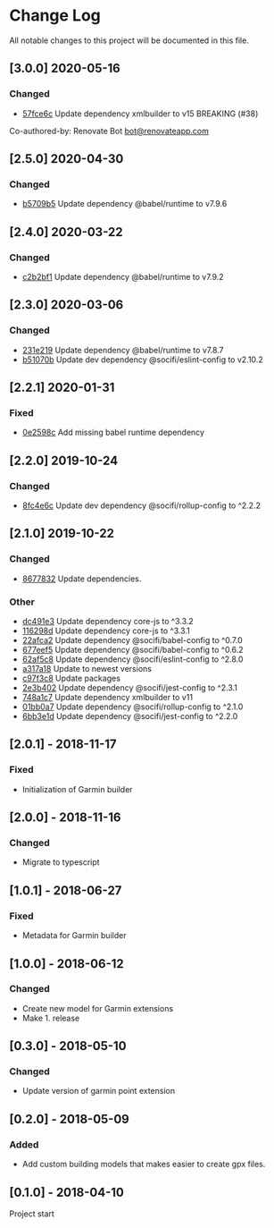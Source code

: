 # Change Log
All notable changes to this project will be documented in this file.

## [3.0.0] 2020-05-16
### Changed
- [57fce6c](https://github.com/fabulator/gpx-builder/commit/57fce6caf813bc98ee035273f9bcf7ac75511a02) Update dependency xmlbuilder to v15 BREAKING (#38)

Co-authored-by: Renovate Bot <bot@renovateapp.com>

## [2.5.0] 2020-04-30
### Changed
- [b5709b5](https://github.com/fabulator/gpx-builder/commit/b5709b593ea02beeaf12c3de7126a38f580212b2) Update dependency @babel/runtime to v7.9.6

## [2.4.0] 2020-03-22
### Changed
- [c2b2bf1](https://github.com/fabulator/gpx-builder/commit/c2b2bf1a10469c6305cc2a739d67f02d15f9f48b) Update dependency @babel/runtime to v7.9.2

## [2.3.0] 2020-03-06
### Changed
- [231e219](https://github.com/fabulator/gpx-builder/commit/231e219bcf79efed141fbeafc496b1c40665cde9) Update dependency @babel/runtime to v7.8.7
- [b51070b](https://github.com/fabulator/gpx-builder/commit/b51070bd45cfef2a3410246c84c5180584864686) Update dev dependency @socifi/eslint-config to v2.10.2 

## [2.2.1] 2020-01-31
### Fixed
- [0e2598c](https://github.com/fabulator/gpx-builder/commit/0e2598c1de4c995319d50e37617fbdba947d84da) Add missing babel runtime dependency

## [2.2.0] 2019-10-24
### Changed
- [8fc4e6c](https://github.com/fabulator/gpx-builder/commit/8fc4e6c4f17da3cee9e101191933093d1c114447) Update dev dependency @socifi/rollup-config to ^2.2.2

## [2.1.0] 2019-10-22
### Changed
- [8677832](https://github.com/fabulator/gpx-builder/commit/8677832bac4d806435ae2427e4334c65e69bc477) Update dependencies.

### Other
- [dc491e3](https://github.com/fabulator/gpx-builder/commit/dc491e36961c81a459db0a5f85135eaa6fe6387c) Update dependency core-js to ^3.3.2
- [116298d](https://github.com/fabulator/gpx-builder/commit/116298d391f1ef94276fde3918579e4c81a8212a) Update dependency core-js to ^3.3.1
- [22afca2](https://github.com/fabulator/gpx-builder/commit/22afca2334a8cfc99476b2688f2166b2c1c92e3e) Update dependency @socifi/babel-config to ^0.7.0
- [677eef5](https://github.com/fabulator/gpx-builder/commit/677eef56dbf8e137b9f7894bf11b3f25181d1d05) Update dependency @socifi/babel-config to ^0.6.2
- [62af5c8](https://github.com/fabulator/gpx-builder/commit/62af5c8504c75f42a205c93d976af5812b7c0ddd) Update dependency @socifi/eslint-config to ^2.8.0
- [a317a18](https://github.com/fabulator/gpx-builder/commit/a317a1813cbd3dfbcd5b3369bebce74e9bb2bf7b) Update to newest versions
- [c97f3c8](https://github.com/fabulator/gpx-builder/commit/c97f3c8bb37feba2004b76da8022f6723f25f585) Update packages
- [2e3b402](https://github.com/fabulator/gpx-builder/commit/2e3b4024d475dd831dfba4a2ce4ea3567c3b3f14) Update dependency @socifi/jest-config to ^2.3.1
- [748a1c7](https://github.com/fabulator/gpx-builder/commit/748a1c7bb5e7e127c0d505caedd18f3f19439743) Update dependency xmlbuilder to v11
- [01bb0a7](https://github.com/fabulator/gpx-builder/commit/01bb0a7cb5d6b69c65e21c59849c98d538fcb631) Update dependency @socifi/rollup-config to ^2.1.0
- [6bb3e1d](https://github.com/fabulator/gpx-builder/commit/6bb3e1d8ccae63124a16409f7c09029898200824) Update dependency @socifi/jest-config to ^2.2.0

## [2.0.1] - 2018-11-17
### Fixed
- Initialization of Garmin builder


## [2.0.0] - 2018-11-16
### Changed
- Migrate to typescript


## [1.0.1] - 2018-06-27
### Fixed
- Metadata for Garmin builder


## [1.0.0] - 2018-06-12
### Changed
- Create new model for Garmin extensions
- Make 1. release


## [0.3.0] - 2018-05-10
### Changed
- Update version of garmin point extension


## [0.2.0] - 2018-05-09
### Added
- Add custom building models that makes easier to create gpx files.


## [0.1.0] - 2018-04-10
Project start
